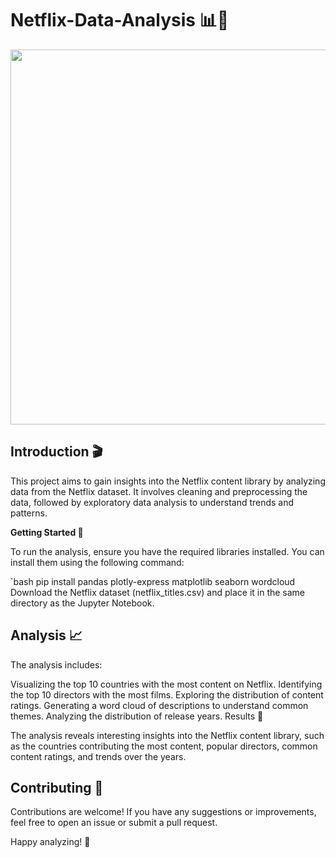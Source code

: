 # Netflix-Data-Analysis 📊🍿
<img src="https://media.licdn.com/dms/image/D5612AQGLacT3QKsHPg/article-cover_image-shrink_720_1280/0/1690286920082?e=2147483647&v=beta&t=bad0wjf-VhyixysnJHvERy1EogKFSebnEnJ5TcWZY_A" width=600>

## Introduction 🎬

This project aims to gain insights into the Netflix content library by analyzing data from the Netflix dataset. It involves cleaning and preprocessing the data, followed by exploratory data analysis to understand trends and patterns.

**Getting Started 🚀**

To run the analysis, ensure you have the required libraries installed. You can install them using the following command:

`bash
pip install pandas plotly-express matplotlib seaborn wordcloud
Download the Netflix dataset (netflix_titles.csv) and place it in the same directory as the Jupyter Notebook.

## Analysis 📈

The analysis includes:

Visualizing the top 10 countries with the most content on Netflix.
Identifying the top 10 directors with the most films.
Exploring the distribution of content ratings.
Generating a word cloud of descriptions to understand common themes.
Analyzing the distribution of release years.
Results 🎉

The analysis reveals interesting insights into the Netflix content library, such as the countries contributing the most content, popular directors, common content ratings, and trends over the years.

## Contributing 🤝

Contributions are welcome! If you have any suggestions or improvements, feel free to open an issue or submit a pull request.

Happy analyzing! 🍿

